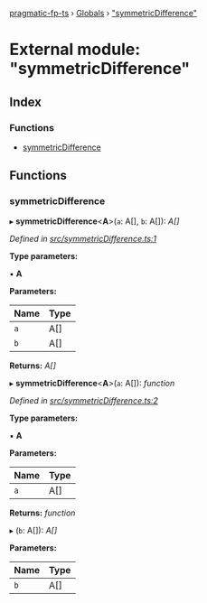 [pragmatic-fp-ts](../README.md) › [Globals](../globals.md) › ["symmetricDifference"](_symmetricdifference_.md)

# External module: "symmetricDifference"

## Index

### Functions

* [symmetricDifference](_symmetricdifference_.md#symmetricdifference)

## Functions

###  symmetricDifference

▸ **symmetricDifference**<**A**>(`a`: A[], `b`: A[]): *A[]*

*Defined in [src/symmetricDifference.ts:1](https://github.com/hermann-p/pragmatic-fp-ts/blob/ce213e6/src/symmetricDifference.ts#L1)*

**Type parameters:**

▪ **A**

**Parameters:**

Name | Type |
------ | ------ |
`a` | A[] |
`b` | A[] |

**Returns:** *A[]*

▸ **symmetricDifference**<**A**>(`a`: A[]): *function*

*Defined in [src/symmetricDifference.ts:2](https://github.com/hermann-p/pragmatic-fp-ts/blob/ce213e6/src/symmetricDifference.ts#L2)*

**Type parameters:**

▪ **A**

**Parameters:**

Name | Type |
------ | ------ |
`a` | A[] |

**Returns:** *function*

▸ (`b`: A[]): *A[]*

**Parameters:**

Name | Type |
------ | ------ |
`b` | A[] |
